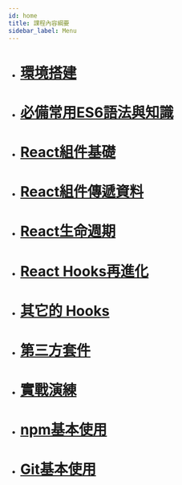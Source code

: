 ```yaml
---
id: home
title: 課程內容綱要
sidebar_label: Menu
---
```


- # [環境搭建](./CreateProject)
- # [必備常用ES6語法與知識](./ES6)
<!-- 多加一個this比較表 -->
- # [React組件基礎](./ReactBuildUI)
- # [React組件傳遞資料](./Hooks)
- # [React生命週期]()
- # [React Hooks再進化]()
- # [其它的 Hooks]()
- # [第三方套件]()
- # [實戰演練]()
- # [npm基本使用](./doc.md)
- # [Git基本使用]()